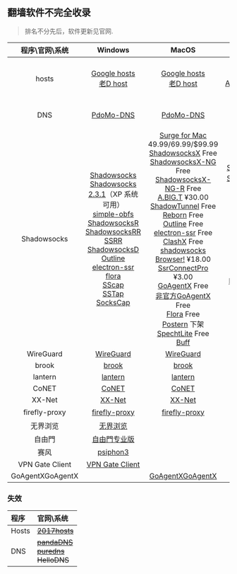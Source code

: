 ##  翻墙软件不完全收录
> 排名不分先后，软件更新见官网.



|  程序\官网\系统  |                           Windows                            |                            MacOS                             |                           Android                            |                             IOS                              |                             教程                             |
| :--------------: | :----------------------------------------------------------: | :----------------------------------------------------------: | :----------------------------------------------------------: | :----------------------------------------------------------: | :----------------------------------------------------------: |
|      hosts       | [Google hosts](https://github.com/googlehosts/hosts) <br>  [老D host](https://laod.cn/hosts/) | [Google hosts](https://github.com/googlehosts/hosts)  <br>  [老D host](https://laod.cn/hosts/) | [Google hosts](https://github.com/googlehosts/hosts) <br>   [一键 Go Hosts](https://play.google.com/store/apps/details?id=com.lerist.ghosts)  <br>  [AndroidGoogleHost](https://github.com/HostsTools/Android) <br>  [老D host](https://laod.cn/hosts/) | [Google hosts](https://github.com/googlehosts/hosts)  <br>  [老D host](https://laod.cn/hosts/) | [各平台 hosts 文件位置](https://github.com/googlehosts/hosts/wiki/%E5%90%84%E5%B9%B3%E5%8F%B0-hosts-%E6%96%87%E4%BB%B6%E4%BD%8D%E7%BD%AE) <br> [wiki](https://zh.wikipedia.org/zh-cn/Hosts%E6%96%87%E4%BB%B6) |
|       DNS        |                [PdoMo-DNS](https://pdomo.me/)                |                [PdoMo-DNS](https://pdomo.me/)                |                [PdoMo-DNS](https://pdomo.me/)                |                [PdoMo-DNS](https://pdomo.me/)                | [dnsmasq](https://github.com/infinet/dnsmasq) <br> [dnsmasq-china-list](https://github.com/felixonmars/dnsmasq-china-list) |
|   Shadowsocks    | [Shadowsocks](https://github.com/shadowsocks/shadowsocks-windows/releases)<br> [Shadowsocks 2.3.1](https://github.com/shadowsocks/shadowsocks-windows/releases/tag/2.3.1)（XP 系统可用）<br> [simple-obfs](https://github.com/shadowsocks/simple-obfs/releases)<br> [ShadowsocksR](https://github.com/shadowsocksr-backup/shadowsocksr-csharp/releases)<br> [ShadowsocksRR](https://github.com/shadowsocksrr/shadowsocksr-csharp/releases)<br> [SSRR](https://github.com/SoDa-GitHub/SSRR-Windows/releases)<br> [ShadowsocksD](https://github.com/SoDa-GitHub/SSD-Windows/releases)<br> [Outline](https://raw.githubusercontent.com/Jigsaw-Code/outline-releases/master/manager/Outline-Manager.exe)<br> [electron-ssr](https://github.com/erguotou520/electron-ssr)<br> [flora](https://github.com/huacnlee/flora-kit)<br>[SScap](https://sourceforge.net/projects/sscap/)<br> [SSTap](https://www.sockscap64.com/sstap)<br> [SocksCap](https://www.sockscap64.com/sockscap-64-free-download/)<br> | [Surge for Mac](http://nssurge.com/) $49.99/$69.99/$99.99<br> [ShadowsocksX](https://github.com/shadowsocks/shadowsocks-iOS/releases) Free <br>[ShadowsocksX-NG](https://github.com/shadowsocks/ShadowsocksX-NG/releases/) Free <br>[ShadowsocksX-NG-R](https://github.com/qinyuhang/ShadowsocksX-NG-R/releases) Free <br>[A.BIG.T](https://itunes.apple.com/cn/app/a-big-t/id1114040100) ¥30.00<br> [ShadowTunnel](https://itunes.apple.com/cn/app/shadowtunnel-shadowsocks-shadowsocksr-client/id1187938179) Free <br>[Reborn](https://github.com/langyanduan/Reborn/releases) Free <br>[Outline](https://raw.githubusercontent.com/Jigsaw-Code/outline-releases/master/manager/Outline-Manager.dmg) Free <br>[electron-ssr](https://github.com/erguotou520/electron-ssr) Free <br>[ClashX](https://github.com/yichengchen/clashX) Free <br>[shadowsocks Browser!](https://itunes.apple.com/cn/app/shadowsocks-browser/id1207191724) ¥18.00 <br>[SsrConnectPro](https://itunes.apple.com/cn/app/ssrconnectpro/id1376924741) ¥3.00<br> [GoAgentX](https://pan.lanzou.com/i0dskef) Free <br>[非官方GoAgentX](https://github.com/mithril-global/GoAgentX) Free <br>[Flora](https://github.com/huacnlee/flora-kit) Free <br>[Postern](https://itunes.apple.com/us/app/poster/id411445577) 下架 <br>[SpechtLite](https://github.com/zhuhaow/SpechtLite/releases) Free <br>[Buff](https://www.plutox.top/) | [Shadowsocks 影梭](https://github.com/shadowsocks/shadowsocks-android/releases)<br> [Shadowsocks 影梭 Google Play](https://play.google.com/store/apps/details?id=com.github.shadowsocks)<br> [simple-obfs-android](https://github.com/shadowsocks/simple-obfs-android/releases) [ShadowsocksR](https://github.com/shadowsocksr-backup/shadowsocksr-android/releases) <br>[ShadowsocksRR](https://github.com/shadowsocksrr/shadowsocksr-android/releases)<br> [Outline](https://play.google.com/store/apps/details?id=org.outline.android.client)<br> [Surfboard](https://manual.getsurfboard.com/)（Surfboard 支持导入Surge配置） <br>[NetPatch](https://play.google.com/store/apps/details?id=co.netpatch.firewall)<br> [Postern](https://play.google.com/store/apps/details?id=com.tunnelworkshop.postern)（Postern 支持导入Surge配置）<br> [BifrostV](https://play.google.com/store/apps/details?id=com.github.dawndiy.bifrostv)<br> | [Surge 3](https://itunes.apple.com/cn/app/surge-3-web-developer-tool/id1329879957) 免费+内购 ¥328.00<br> [A.BIG.T IV](https://itunes.apple.com/cn/app/a-big-t-iv/id1342485820) ¥68.00<br> [ShadowRocket - Wingy](https://itunes.apple.com/cn/app/shadowrocket-wingy/id1396912700) ¥12.00 <br>[ShadowProxy](https://itunes.apple.com/cn/app/shadowproxy-ss-proxy/id1377752871) ¥3.00 <br>[GoodShadow](https://itunes.apple.com/cn/app/goodshadow/id1333544714) ¥1.00 <br>[ShadowBroken](https://itunes.apple.com/cn/app/id1183616161) ¥12.00 <br>[寒梅 - Mume Red](https://itunes.apple.com/cn/app/id1256315160) ¥68.00 [Detour](https://itunes.apple.com/cn/app/id1260141606) 免费 <br>[SkipWorld](https://itunes.apple.com/cn/app/skipworld/id1183653098) 免费 <br>[SsrConnectPro](https://itunes.apple.com/cn/app/id1272045249) 免费<br> [Surge Enterprise](https://itunes.apple.com/cn/app/surge-enterprise/id1433867616) 免费 |                                                              |
|    WireGuard     |       [WireGuard](https://www.wireguard.com/install/)        |       [WireGuard](https://www.wireguard.com/install/)        | [WireGuard](https://play.google.com/store/apps/details?id=com.wireguard.android) |                                                              |                                                              |
|      brook       |         [brook](https://github.com/txthinking/brook)         |         [brook](https://github.com/txthinking/brook)         |         [brook](https://github.com/txthinking/brook)         | [brook](https://itunes.apple.com/us/app/brook-brook-shadowsocks-vpn-proxy/id1216002642) |    [brook wiki](https://github.com/txthinking/brook/wiki)    |
|     lantern      |              [lantern](https://getlantern.org)               |              [lantern](https://getlantern.org)               | [lantern](https://play.google.com/store/apps/details?id=org.getlantern.lantern) |                                                              |                                                              |
|      CoNET       | [CoNET](https://github.com/QTGate/QTGate-Desktop-Client/releases) | [CoNET](https://github.com/QTGate/QTGate-Desktop-Client/releases) |   [CoNET](https://github.com/QTGate/CoNETPlatform-Android)   |                                                              |                                                              |
|      XX-Net      | [XX-Net](https://github.com/XX-net/XX-Net/blob/master/code/default/download.md) | [XX-Net](https://github.com/XX-net/XX-Net/blob/master/code/default/download.md) |  [Xndroid](https://github.com/XndroidDev/Xndroid/releases)   |                                                              |         [XX-Net ](https://github.com/XX-net/XX-Net)          |
|  firefly-proxy   | [firefly-proxy](https://github.com/yinghuocho/firefly-proxy) | [firefly-proxy](https://github.com/yinghuocho/firefly-proxy) | [萤火虫](https://play.google.com/store/apps/details?id=org.gofirefly.android.vpn) | [尼马代理](https://itunes.apple.com/cn/app/%E5%B0%BC%E9%A9%AC%E4%BB%A3%E7%90%86/id1260125306?mt=8) |                                                              |
|     无界浏览     |       [无界浏览](http://www.wujieliulan.com/news.php)        |                                                              |       [无界浏览](http://www.wujieliulan.com/news.php)        |                                                              |                                                              |
|      自由門      |              [自由門专业版](https://git.io/fgp)              |                                                              |                [自由門](https://git.io/fgma)                 |                                                              |                                                              |
|       赛风       |      [psiphon3](https://psiphon3.com/zh/download.html)       |                                                              | [Psiphon Pro](https://play.google.com/store/apps/details?id=com.psiphon3.subscription) | [Psiphon](https://itunes.apple.com/us/app/psiphon/id1276263909?ls=1&mt=8) |     [用户指南](https://psiphon3.com/zh/user-guide.html)      |
| VPN Gate Client  |  [VPN Gate Client](http://www.vpngate.net/cn/download.aspx)  |                                                              |                                                              |                                                              |                                                              |
| GoAgentXGoAgentX |                                                              |  [GoAgentXGoAgentX](https://github.com/chenowen/GoAgentX-1)  |                                                              |                                                              |                                                              |



### 失效
| 程序| 官网\系统 |
| :------------ |:------------|
|   Hosts   | ~~[2017hosts](https://github.com/wangchunming/2017hosts)~~ |
|   DNS   | ~~[pandaDNS](http://dns.sspanda.com/)~~ <br> ~~[puredns](http://puredns.cn/)~~ <br> ~~HelloDNS~~ |






